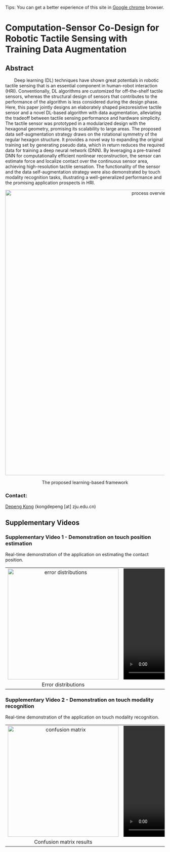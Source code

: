 Tips: You can get a better experience of this site in [Google chrome](https://www.google.com/chrome) browser.

# Computation-Sensor Co-Design for Robotic Tactile Sensing with Training Data Augmentation
## Abstract
&emsp;&emsp;Deep learning (DL) techniques have shown great potentials in robotic tactile sensing that is an essential component in human-robot interaction (HRI). Conventionally, DL algorithms are customized for off-the-shelf tactile sensors, whereas the structural design of sensors that contributes to the performance of the algorithm is less considered during the design phase. Here, this paper jointly designs an elaborately shaped piezoresistive tactile sensor and a novel DL-based algorithm with data augmentation, alleviating the tradeoff between tactile sensing performance and hardware simplicity. The tactile sensor was prototyped in a modularized design with the hexagonal geometry, promising its scalability to large areas. The proposed data self-augmentation strategy draws on the rotational symmetry of the regular hexagon structure. It provides a novel way to expanding the original training set by generating pseudo data, which in return reduces the required data for training a deep neural network (DNN). By leveraging a pre-trained DNN for computationally efficient nonlinear reconstruction, the sensor can estimate force and localize contact over the continuous sensor area, achieving high-resolution tactile sensation. The functionality of the sensor and the data self-augmentation strategy were also demonstrated by touch modality recognition tasks, illustrating a well-generalized performance and the promising application prospects in HRI.

<p align='center'>
  <img src="https://honghaolyu.github.io/Computation-sensor-Co-design/images/overview.png" width="900" height="" alt="process overview"/>
</p>
<p align='center'>
  The proposed learning-based framework
</p>

### Contact: 
[Depeng Kong](http://fsie-zju.com/team/) (kongdepeng [at] zju.edu.cn)

## Supplementary Videos
### Supplementary Video 1 - Demonstration on touch position estimation
Real-time demonstration of the application on estimating the contact position.

<div style="align: center">
<table align='center'>
<tr>
<td align='center' valign="middle"> <img src="https://honghaolyu.github.io/Computation-sensor-Co-design/images/position-estimation.png" width="" height="350" alt="error distributions"/> </td>
<td align='center' valign="middle"> <video src="https://honghaolyu.github.io/Computation-sensor-Co-design/videos/Video1.mp4" type="video/mp4" controls="controls" width="" height="350"> 您的浏览器不支持播放该视频！</video> </td>
</tr>
<tr>
<td align='center'> Error distributions </td>
<td align='center'> Demonstration on position estimation </td>
</tr>
</table>
</div>

### Supplementary Video 2 - Demonstration on touch modality recognition
Real-time demonstration of the application on touch modality recognition.

<table align='center'>
<tr>
<td align='center' valign="middle"> <img src="https://honghaolyu.github.io/Computation-sensor-Co-design/images/confusion matrix.png" width="" height="350" alt="confusion matrix"/> </td>
<td align='center' valign="middle"> <video src="https://honghaolyu.github.io/Computation-sensor-Co-design/videos/Video2.mp4" type="video/mp4" controls="controls" width="" height="350"> 您的浏览器不支持播放该视频！</video> </td>
</tr>
<tr>
<td align='center'> Confusion matrix results </td>
<td align='center'> Demonstration on touch modality recognition </td>
</tr>
</table>
